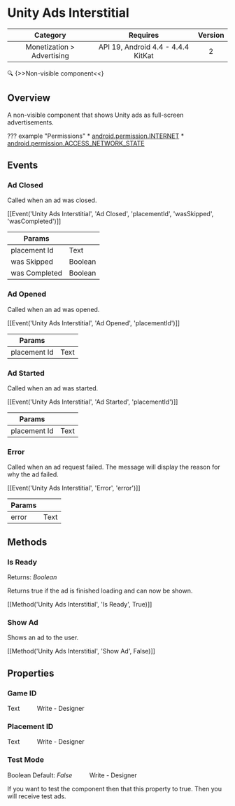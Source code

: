 # Unity Ads Interstitial

| Category | Requires | Version |
|:--------:|:-------:|:--------:|
|Monetization > Advertising|API 19, Android 4.4 - 4.4.4 KitKat|2|

:mag: {>>Non-visible component<<}

## Overview

A non-visible component that shows Unity ads as full-screen advertisements.

??? example "Permissions"
    * [android.permission.INTERNET](https://developer.android.com/reference/android/Manifest.permission.html#INTERNET)
    * [android.permission.ACCESS_NETWORK_STATE](https://developer.android.com/reference/android/Manifest.permission.html#ACCESS_NETWORK_STATE)


## Events

### Ad Closed

Called when an ad was closed.

[[Event('Unity Ads Interstitial', 'Ad Closed', 'placementId', 'wasSkipped', 'wasCompleted')]]

| Params | []() |
|--------|------|
|placement Id|<span class="chip chip-text">Text</span>|
|was Skipped|<span class="chip chip-boolean">Boolean</span>|
|was Completed|<span class="chip chip-boolean">Boolean</span>|


### Ad Opened

Called when an ad was opened.

[[Event('Unity Ads Interstitial', 'Ad Opened', 'placementId')]]

| Params | []() |
|--------|------|
|placement Id|<span class="chip chip-text">Text</span>|


### Ad Started

Called when an ad was started.

[[Event('Unity Ads Interstitial', 'Ad Started', 'placementId')]]

| Params | []() |
|--------|------|
|placement Id|<span class="chip chip-text">Text</span>|


### Error

Called when an ad request failed. The message will display the reason for why the ad failed.

[[Event('Unity Ads Interstitial', 'Error', 'error')]]

| Params | []() |
|--------|------|
|error|<span class="chip chip-text">Text</span>|


## Methods

### Is Ready

<span class="chip chip-boolean">Returns: <i>Boolean</i></span> 

Returns true if the ad is finished loading and can now be shown.

[[Method('Unity Ads Interstitial', 'Is Ready', True)]]

### Show Ad

Shows an ad to the user.

[[Method('Unity Ads Interstitial', 'Show Ad', False)]]

## Properties

### Game ID

<span class="chip chip-text">Text</span>&nbsp;&nbsp;&nbsp;&nbsp;&nbsp;&nbsp;&nbsp;&nbsp;&nbsp;&nbsp;<span class="chip chip-rw">Write</span> - <span class="chip chip-bd">Designer</span> 

### Placement ID

<span class="chip chip-text">Text</span>&nbsp;&nbsp;&nbsp;&nbsp;&nbsp;&nbsp;&nbsp;&nbsp;&nbsp;&nbsp;<span class="chip chip-rw">Write</span> - <span class="chip chip-bd">Designer</span> 

### Test Mode

<span class="chip chip-boolean">Boolean</span> <span class="chip chip-boolean">Default: <i>False</i></span>&nbsp;&nbsp;&nbsp;&nbsp;&nbsp;&nbsp;&nbsp;&nbsp;&nbsp;&nbsp;<span class="chip chip-rw">Write</span> - <span class="chip chip-bd">Designer</span> 

If you want to test the component then that this property to true. Then you will receive test ads.